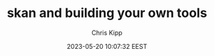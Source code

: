 ---
link: "https://www.chris-kipp.io/blog/skan-and-building-your-own-tools"
title: "skan and building your own tools"
author: "Chris Kipp"
author_link: https://www.chris-kipp.io/about
date: 2023-05-20 10:07:32 EEST
tags:
  - Programming
  - Scala
---